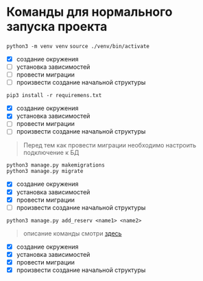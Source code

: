 # Команды для нормального запуска проекта

```python3 -m venv venv```
```source ./venv/bin/activate```
- [x] создание окружения
- [ ] установка зависимостей
- [ ] провести миграции
- [ ] произвести создание начальной структуры

```pip3 install -r requiremens.txt```

- [x] создание окружения
- [x] установка зависимостей
- [ ] провести миграции
- [ ] произвести создание начальной структуры

>Перед тем как провести миграции необходимо настроить подключение к БД

```python3 manage.py makemigrations```  
```python3 manage.py migrate```

- [x] создание окружения
- [x] установка зависимостей
- [x] провести миграции
- [ ] произвести создание начальной структуры

<a name="comands_create_models">```python3 manage.py add_reserv <name1> <name2>```</a>
> описание команды смотри [здесь](/structure/management/README.md)
- [x] создание окружения
- [x] установка зависимостей
- [x] провести миграции
- [x] произвести создание начальной структуры